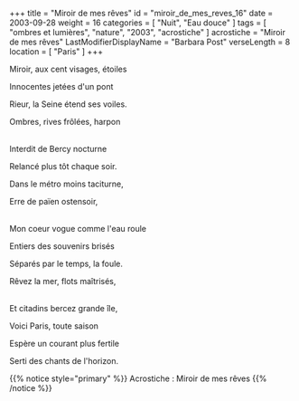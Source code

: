 +++
title = "Miroir de mes rêves"
id = "miroir_de_mes_reves_16"
date = 2003-09-28
weight = 16
categories = [ "Nuit", "Eau douce" ]
tags = [ "ombres et lumières", "nature", "2003", "acrostiche" ]
acrostiche = "Miroir de mes rêves"
LastModifierDisplayName = "Barbara Post"
verseLength = 8
location = [ "Paris" ]
+++

Miroir, aux cent visages, étoiles

Innocentes jetées d'un pont

Rieur, la Seine étend ses voiles.

Ombres, rives frôlées, harpon

 \
Interdit de Bercy nocturne

Relancé plus tôt chaque soir.

Dans le métro moins taciturne,

Erre de païen ostensoir,

 \
Mon coeur vogue comme l'eau roule

Entiers des souvenirs brisés

Séparés par le temps, la foule.

Rêvez la mer, flots maîtrisés,

 \
Et citadins bercez grande île,

Voici Paris, toute saison

Espère un courant plus fertile

Serti des chants de l'horizon.

{{% notice style="primary" %}}
Acrostiche : Miroir de mes rêves
{{% /notice %}}
